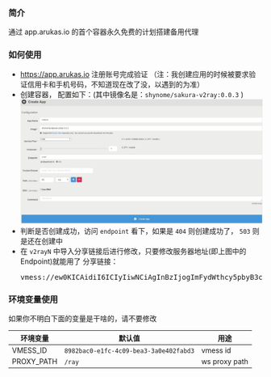 ### 简介

通过 app.arukas.io 的首个容器永久免费的计划搭建备用代理

### 如何使用

- https://app.arukas.io 注册账号完成验证 （注：我创建应用的时候被要求验证信用卡和手机号码，不知道现在改了没，以遇到的为准）
- 创建容器， 配置如下：(其中镜像名是：`shynome/sakura-v2ray:0.0.3` )
  ![](./docs/sakura-config.jpg)
- 判断是否创建成功，访问 `endpoint` 看下，如果是 `404` 则创建成功了， `503` 则是还在创建中
- 在 `v2rayN` 中导入分享链接后进行修改，只要修改服务器地址(即上图中的 Endpoint)就能用了
  分享链接：<pre>vmess://ew0KICAidiI6ICIyIiwNCiAgInBzIjogImFydWthcy5pbyB3cyIsDQogICJhZGQiOiAic3VpeWkuYXJ1a2FzY2xvdWQuaW8iLA0KICAicG9ydCI6ICI0NDMiLA0KICAiaWQiOiAiODk4MmJhYzAtZTFmYy00YzA5LWJlYTMtM2EwZTQwMmZhYmQzIiwNCiAgImFpZCI6ICI2NCIsDQogICJuZXQiOiAid3MiLA0KICAidHlwZSI6ICJub25lIiwNCiAgImhvc3QiOiAiIiwNCiAgInBhdGgiOiAiL3JheSIsDQogICJ0bHMiOiAidGxzIg0KfQ==</pre>

### 环境变量使用

如果你不明白下面的变量是干啥的，请不要修改

环境变量 | 默认值 | 用途
--|--|--
VMESS_ID | `8982bac0-e1fc-4c09-bea3-3a0e402fabd3` | vmess id
PROXY_PATH | `/ray` | ws proxy path
